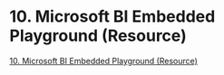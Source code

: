 # 10. Microsoft BI Embedded Playground (Resource) 
[10. Microsoft BI Embedded Playground (Resource)](https://youtu.be/egP0GHSOUIM)

